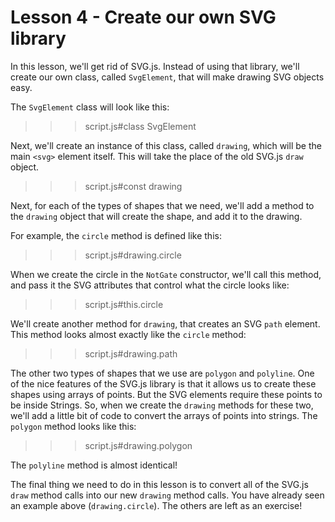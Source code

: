 # Lesson 4 - Create our own SVG library


In this lesson, we'll get rid of SVG.js. Instead of using that library,
we'll create our own class, called
`SvgElement`, that will make drawing SVG objects easy.

The `SvgElement` class will look like this:

>>>script.js#class SvgElement

Next, we'll create an instance of this class, called `drawing`, which will
be the main `<svg>` element itself. This will take the place of the old
SVG.js `draw` object.

>>>script.js#const drawing

Next, for each of the types of shapes that we need, we'll add a method to
the `drawing` object that will create the shape, and add it to the drawing.

For example, the `circle` method is defined like this:

>>>script.js#drawing.circle

When we create the circle in the `NotGate` constructor, we'll call this
method, and pass it the SVG attributes that control what the circle looks
like:

>>>script.js#this.circle

We'll create another method for `drawing`, that creates an SVG `path` element.
This method looks almost exactly like the `circle` method:

>>>script.js#drawing.path

The other two types of shapes that we use are `polygon` and `polyline`.
One of the nice features of the SVG.js library is that it allows us to
create these shapes using arrays of points. But the SVG elements require
these points to be inside Strings. So, when we create the `drawing` methods
for these two, we'll add a little bit of code to convert the arrays of
points into strings. The `polygon` method looks like this:

>>>script.js#drawing.polygon

The `polyline` method is almost identical!

The final thing we need to do in this lesson is to convert all of the
SVG.js `draw` method calls into our new `drawing` method calls. You have
already seen an example above (`drawing.circle`). The others are left as
an exercise!
